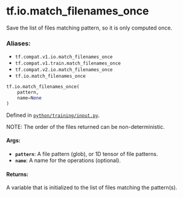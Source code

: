 <div itemscope itemtype="http://developers.google.com/ReferenceObject">
<meta itemprop="name" content="tf.io.match_filenames_once" />
<meta itemprop="path" content="Stable" />
</div>

# tf.io.match_filenames_once

Save the list of files matching pattern, so it is only computed once.

### Aliases:

* `tf.compat.v1.io.match_filenames_once`
* `tf.compat.v1.train.match_filenames_once`
* `tf.compat.v2.io.match_filenames_once`
* `tf.io.match_filenames_once`

``` python
tf.io.match_filenames_once(
    pattern,
    name=None
)
```



Defined in [`python/training/input.py`](/code/stable/tensorflow/python/training/input.py).

<!-- Placeholder for "Used in" -->

NOTE: The order of the files returned can be non-deterministic.

#### Args:


* <b>`pattern`</b>: A file pattern (glob), or 1D tensor of file patterns.
* <b>`name`</b>: A name for the operations (optional).


#### Returns:

A variable that is initialized to the list of files matching the pattern(s).
